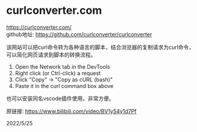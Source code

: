 # curlconverter.com

https://curlconverter.com/  
github地址: https://github.com/curlconverter/curlconverter  

该网站可以把curl命令转为各种语言的脚本，结合浏览器的复制请求为curl命令，可以简化网页请求到脚本的转换流程。  

1. Open the Network tab in the DevTools
2. Right click (or Ctrl-click) a request
3. Click "Copy" → "Copy as cURL (bash)"
4. Paste it in the curl command box above

也可以安装同名vscode插件使用，非常方便。  


原链接: https://www.bilibili.com/video/BV1y54y1d7Pf  


2022/5/25  
